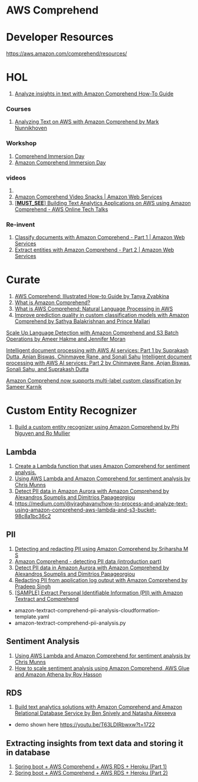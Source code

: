 # AWS Comprehend

# Developer Resources

https://aws.amazon.com/comprehend/resources/

# HOL

1. [Analyze insights in text with Amazon Comprehend How-To Guide](https://aws.amazon.com/getting-started/hands-on/analyze-sentiment-comprehend/?trk=gs_card)

### Courses

1. [Analyzing Text on AWS with Amazon Comprehend by Mark Nunnikhoven](https://app.pluralsight.com/library/courses/aws-comprehend-analyzing-text/table-of-contents)

### Workshop

1. [Comprehend Immersion Day](https://catalog.us-east-1.prod.workshops.aws/workshops/b54ae619-4779-409c-9bde-6e9c00edcf0f/en-US)
2. [Amazon Comprehend Immersion Day](https://github.com/aws-samples/amazon-comprehend-immersion-day)

### videos

1. [](https://www.youtube.com/watch?v=0tnyKvh8EYg)
1. [Amazon Comprehend Video Snacks | Amazon Web Services](https://www.youtube.com/playlist?list=PLCvl1xPtEIsCgGs-Fyn8cO3JJAqcr75QU)
1. [[**MUST_SEE**] Building Text Analytics Applications on AWS using Amazon Comprehend - AWS Online Tech Talks](https://www.youtube.com/watch?v=T63LDIRbwxw)

### Re-invent

1. [Classify documents with Amazon Comprehend - Part 1 | Amazon Web Services](https://www.youtube.com/watch?v=QsqHvDPRSSQ)
2. [Extract entities with Amazon Comprehend - Part 2 | Amazon Web Services](https://www.youtube.com/watch?v=oDk5aOd400c)

# Curate

1. [AWS Comprehend: Illustrated How-to Guide by Tanya Zyabkina](https://zyabkina.com/nlp-with-aws-comprehend-how-to-guide/)
1. [What is Amazon Comprehend?](https://docs.aws.amazon.com/comprehend/latest/dg/what-is.html)
1. [What is AWS Comprehend: Natural Language Processing in AWS](https://k21academy.com/amazon-web-services/aws-ml/amazon-comprehend/)
1. [Improve prediction quality in custom classification models with Amazon Comprehend by Sathya Balakrishnan and Prince Mallari](https://aws.amazon.com/blogs/machine-learning/improve-prediction-quality-in-custom-classification-models-with-amazon-comprehend/)

[Scale Up Language Detection with Amazon Comprehend and S3 Batch Operations by Ameer Hakme and Jennifer Moran ](https://aws.amazon.com/blogs/architecture/scale-up-language-detection-with-amazon-comprehend-and-s3-batch-operations/)

[Intelligent document processing with AWS AI services: Part 1 by Suprakash Dutta, Anjan Biswas, Chinmayee Rane, and Sonali Sahu](https://aws.amazon.com/blogs/machine-learning/part-1-intelligent-document-processing-with-aws-ai-services/)
[Intelligent document processing with AWS AI services: Part 2 by Chinmayee Rane, Anjan Biswas, Sonali Sahu, and Suprakash Dutta](https://aws.amazon.com/blogs/machine-learning/part-2-intelligent-document-processing-with-aws-ai-services/)

[Amazon Comprehend now supports multi-label custom classification by Sameer Karnik](https://aws.amazon.com/blogs/machine-learning/amazon-comprehend-now-supports-multi-label-custom-classification/)

# Custom Entity Recognizer

1. [Build a custom entity recognizer using Amazon Comprehend by Phi Nguyen and Ro Mullier](https://aws.amazon.com/blogs/machine-learning/build-a-custom-entity-recognizer-using-amazon-comprehend/)

## Lambda

1. [Create a Lambda function that uses Amazon Comprehend for sentiment analysis.](https://serverlessland.com/patterns/lambda-comprehend)
1. [Using AWS Lambda and Amazon Comprehend for sentiment analysis by Chris Munns](https://aws.amazon.com/blogs/compute/using-aws-lambda-and-amazon-comprehend-for-sentiment-analysis/)
1. [Detect PII data in Amazon Aurora with Amazon Comprehend by Alexandros Soumplis and Dimitrios Papageorgiou ](https://aws.amazon.com/blogs/database/detect-pii-data-in-amazon-aurora-with-amazon-comprehend/)
2. https://medium.com/@vjraghavanv/how-to-process-and-analyze-text-using-amazon-comprehend-aws-lambda-and-s3-bucket-98c8a1bc36c2

## PII

1. [Detecting and redacting PII using Amazon Comprehend by Sriharsha M S](https://aws.amazon.com/blogs/machine-learning/detecting-and-redacting-pii-using-amazon-comprehend/)
2. [Amazon Comprehend - detecting PII data (introduction part)](https://www.danielaniszkiewicz.com/amazon-comprehend-introduction)
3. [Detect PII data in Amazon Aurora with Amazon Comprehend by Alexandros Soumplis and Dimitrios Papageorgiou](https://aws.amazon.com/blogs/database/detect-pii-data-in-amazon-aurora-with-amazon-comprehend/)
4. [Redacting PII from application log output with Amazon Comprehend by Pradeep Singh](https://aws.amazon.com/blogs/machine-learning/redacting-pii-from-application-log-output-with-amazon-comprehend/)
5. [[SAMPLE] Extract Personal Identifiable Information (PII) with Amazon Textract and Comprehend](https://github.com/aws-samples/amazon-textract-comprehend-pii-analysis)
- amazon-textract-comprehend-pii-analysis-cloudformation-template.yaml
- amazon-textract-comprehend-pii-analysis.py

## Sentiment Analysis

1. [Using AWS Lambda and Amazon Comprehend for sentiment analysis by Chris Munns](https://aws.amazon.com/blogs/compute/using-aws-lambda-and-amazon-comprehend-for-sentiment-analysis/)
1. [How to scale sentiment analysis using Amazon Comprehend, AWS Glue and Amazon Athena by Roy Hasson](https://aws.amazon.com/blogs/machine-learning/how-to-scale-sentiment-analysis-using-amazon-comprehend-aws-glue-and-amazon-athena/)

## RDS

1. [Build text analytics solutions with Amazon Comprehend and Amazon Relational Database Service by Ben Snively and Natasha Alexeeva](https://aws.amazon.com/blogs/machine-learning/building-text-analytics-solutions-with-amazon-comprehend-and-amazon-relational-database-service/)
- demo shown here https://youtu.be/T63LDIRbwxw?t=1722

## Extracting insights from text data and storing it in database

1. [Spring boot + AWS Comprehend + AWS RDS + Heroku (Part 1)](https://singhamit.medium.com/spring-boot-aws-comprehend-aws-rds-heroku-part-1-193ff5d0811d)
2. [Spring boot + AWS Comprehend + AWS RDS + Heroku (Part 2)](https://singhamit.medium.com/spring-boot-aws-comprehend-aws-rds-heroku-part-2-551d9c2d1af3)